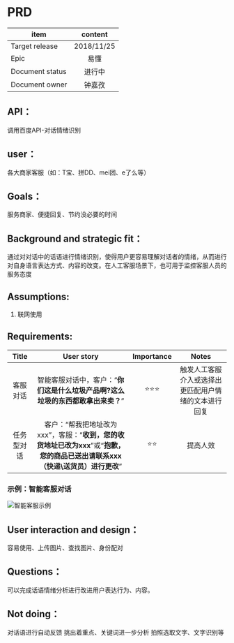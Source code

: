 # PRD 


item|content
--|:--:
Target release|2018/11/25
Epic| 易懂
Document status|进行中
Document owner|钟嘉孜

## API：
调用百度API-对话情绪识别

## user：
各大商家客服（如：T宝、拼DD、mei团、e了么等）

## Goals：
服务商家、便捷回复、节约没必要的时间

## Background and strategic fit：
通过对对话中的话语进行情绪识别，使得用户更容易理解对话者的情绪，从而进行对自身语言表达方式、内容的改变。在人工客服场景下，也可用于监控客服人员的服务态度

## Assumptions:
1. 联网使用

## Requirements:
Title|User story|Importance|Notes
:--:|:--:|:--:|:--:
客服对话|智能客服对话中，客户：“**你们这是什么垃圾产品啊?这么垃圾的东西都敢拿出来卖？**”|⭐⭐⭐|触发人工客服介入或选择出更匹配用户情绪的文本进行回复
任务型对话|客户：“帮我把地址改为xxx”，客服：“**收到，您的收货地址已改为xxx**”或“**抱歉，您的商品已送出请联系xxx（快递\送货员）进行更改**”|⭐⭐|提高人效


### 示例：智能客服对话

<p><img src="http://aip.bdstatic.com/portal/dist/1542890330398/ai_images/technology/nlp-emotion_detection/introduce.png" alt="智能客服示例" title="" /></p>

## User interaction and design：
容易使用、上传图片、查找图片、身份配对

## Questions：
可以完成话语情绪分析进行改进用户表达行为、内容。

## Not doing：
对话语进行自动反馈
挑出着重点、关键词进一步分析
拍照选取文字、文字识别等

